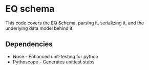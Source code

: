 # EQ schema

This code covers the EQ Schema, parsing it, serializing it, and the underlying data model behind it.

## Dependencies

* Nose - Enhanced unit-testing for python
* Pythoscope - Generates unittest stubs
